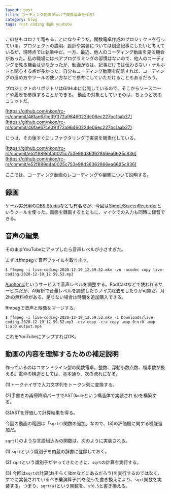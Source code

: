 ```yaml
---
layout: post
title: コーディング動画(Rustで関数電卓を作る)
category: blog
tags: rust coding 動画 youtube
---
```



この冬もコロナで篭もることになりそうだ。関数電卓作成のプロジェクトを行っている。プロジェクトの説明、設計や実装については別途記事にしたいと考えているが、現時点では執筆中だ。一方、最近、他人のコーディング動画を見る機会があった。私の職場にはペアプログラミングの習慣はないので、他人のコーディングを見る機会は少なかったが、動画からは、記事だけでは伝わらない・ナルホドと関心する点が多かった。自分もコーディング動画を配信すれば、コーディングの進め方やツールの使い方などで参考にしていただけることもあるだろう。


プロジェクトのリポジトリはGitHubに公開しているので、そこからソースコードや履歴を参照することができる。
動画の対象としているのは、ちょうど次のコミットだ。

[https://github.com/nkon/rc-rs/commit/46fae67ce391f72a9646022de06ec227bc1aab27](https://github.com/nkon/rc-rs/commit/46fae67ce391f72a9646022de06ec227bc1aab27)

じつは、その後すぐにリファクタリングで実装を簡素化している。

[https://github.com/nkon/rc-rs/commit/e52f889d4a0025c753e98d36362866ea6625c836](https://github.com/nkon/rc-rs/commit/e52f889d4a0025c753e98d36362866ea6625c836)


ここでは、コーディング動画のレコーディングや編集について説明する。


## 録画

ゲーム実況用の[OBS Studio](https://obsproject.com/ja)なども有名だが、今回は[SimpleScreenRecorder](https://www.maartenbaert.be/simplescreenrecorder/)というツールを使った。画面を録画するとともに、マイクでの入力も同時に録音できる。

## 音声の編集

そのままYouTubeにアップしたら音声レベルが小さすぎた。

まずはffmpegで音声ファイルを取り出す。

```
$ ffmpeg -i live-coding-2020-12-19_12.59.52.mkv -vn -acodec copy live-coding-2020-12-19_12.59.52.mp3
```

[Auphonic](https://auphonic.com/landing)というサービスで音声レベルを調整する。PodCastなどで使われるサービスだが、AI解析で音量レベルを調整したりノイズ除去をしたりが可能だ。月2hの無料枠がある。足りない場合は時間を追加購入できる。

ffmpegで音声と映像をマージする。

```
$ ffmpeg -i live-coding-2020-12-19_12.59.52.mkv -i Downloads/live-coding-2020-12-19_12.59.52.mp3 -c:v copy -c:a copy -map 0:v:0 -map 1:a:0 output.mp4
```

これをYouTubeにアップすればOK。

## 動画の内容を理解するための補足説明

作っているのはコマンドライン型の関数電卓。整数、浮動小数点数、複素数が扱える。電卓の構造としては、基本通り、次の流れになる。

(1)トークナイザで入力文字列をトークン列に変換する。

(2)手書きの再帰降順パーサでAST(`Node`という構造体で実装される)を構築する。

(3)ASTを評価して計算結果を得る。

今回の動画の範囲は「`sqrt()`関数の追加」なので、(3)の評価機に関する機能追加だ。

`sqrt()`のような言語組込みの関数は、次のように実装される。

(1) `sqrt`という識別子を内蔵の辞書に登録しておく。

(2) `sqrt`という識別子がやってきたときに、`sqrt`の計算を実行する。

(3) 今回は`sqrt`の計算(おそらくlibmなどにあるだろう)を実行するのではなく、すでに実装されているべき乗演算子(`^`)を使った書き換えにより、`sqrt`関数を実装する。つまり、`sqrt(a)`という関数を、`a^0.5`と書き換える。

